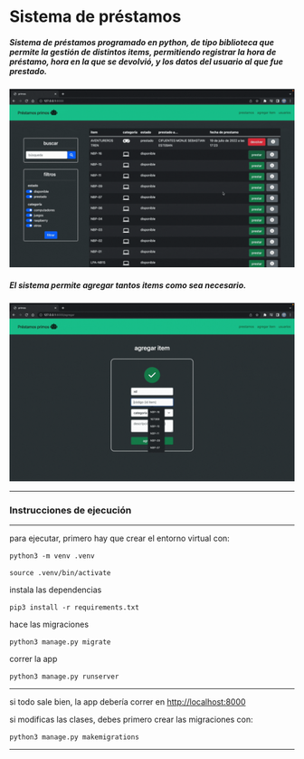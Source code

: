 # Sistema de préstamos

##### Sistema de préstamos programado en python, de tipo biblioteca que permite la gestión de distintos items, permitiendo registrar la hora de préstamo, hora en la que se devolvió, y los datos del usuario al que fue prestado.

![1669861310513](image/README/1669861310513.png)

##### El sistema permite agregar tantos items como sea necesario.

![1669861968296](image/README/1669861968296.png)

---

### Instrucciones de ejecución

---

para ejecutar, primero hay que crear el entorno virtual con:

```
python3 -m venv .venv
```

```
source .venv/bin/activate
```

instala las dependencias

```
pip3 install -r requirements.txt
```

hace las migraciones

```
python3 manage.py migrate
```

correr la app

```
python3 manage.py runserver
```

---

si todo sale bien, la app debería correr en [http://localhost:8000]()

si modificas las clases, debes primero crear las migraciones con:

```
python3 manage.py makemigrations
```

---
